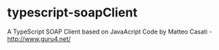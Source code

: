 # typescript-soapClient
A TypeScript SOAP Client based on JavaAcript Code by Matteo Casati - http://www.guru4.net/
